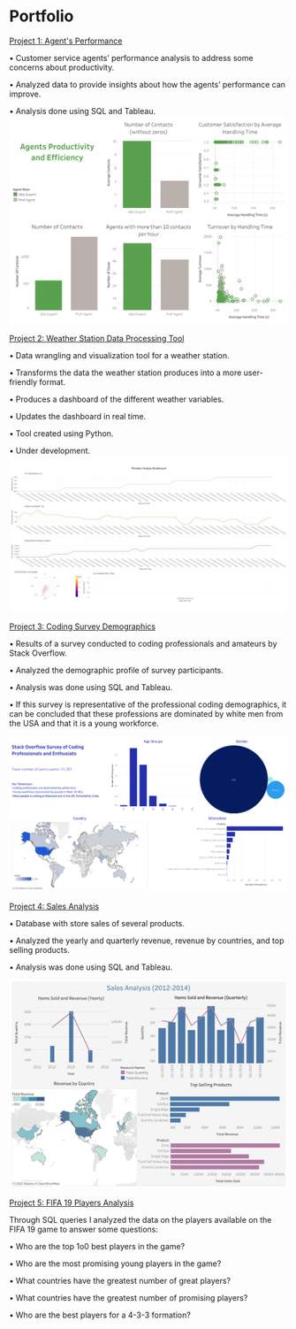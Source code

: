 # Portfolio
[Project 1: Agent's Performance](https://github.com/ElvisTorres/Agents_Performance)

•	Customer service agents’ performance analysis to address some concerns about productivity.

•	Analyzed data to provide insights about how the agents’ performance can improve.

•	Analysis done using SQL and Tableau.
![](https://github.com/ElvisTorres/Agents_Performance/blob/main/Dashboard.png)


[Project 2: Weather Station Data Processing Tool](https://github.com/ElvisTorres/Weather_Station)

•	Data wrangling and visualization tool for a weather station.

•	Transforms the data the weather station produces into a more user-friendly format.

•	Produces a dashboard of the different weather variables.

•	Updates the dashboard in real time.

•	Tool created using Python.

•	Under development.
![](https://github.com/ElvisTorres/Weather_Station/blob/master/Weather%20Station%20Dashboard.JPG)


[Project 3: Coding Survey Demographics](https://github.com/ElvisTorres/Coding_Survey)

• Results of a survey conducted to coding professionals and amateurs by Stack Overflow.

• Analyzed the demographic profile of survey participants.

• Analysis was done using SQL and Tableau.

• If this survey is representative of the professional coding demographics, it can be concluded that these professions are dominated by white men from the USA and that it is a young workforce.

![](https://github.com/ElvisTorres/Coding_Survey/blob/main/Dashboard%20Coding%20Survey%20Demographics.png)



[Project 4: Sales Analysis](https://github.com/ElvisTorres/Sales_Analysis)

• Database with store sales of several products.

• Analyzed the yearly and quarterly revenue, revenue by countries, and top selling products.

• Analysis was done using SQL and Tableau.

![](https://github.com/ElvisTorres/Sales_Analysis/blob/main/Dashboard%20Sales%20Analysis.png)



[Project 5: FIFA 19 Players Analysis](https://github.com/ElvisTorres/FIFA_19_Players)

Through SQL queries I analyzed the data on the players available on the FIFA 19 game to answer some questions:

•	Who are the top 1o0 best players in the game?

•	Who are the most promising young players in the game?

•	What countries have the greatest number of great players?

•	What countries have the greatest number of promising players?

•	Who are the best players for a 4-3-3 formation?
